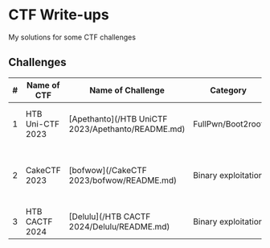 # CTF Write-ups

My solutions for some CTF challenges

## Challenges

| # | Name of CTF | Name of Challenge | Category | Concepts |
| --- | --- | --- | --- | --- |
| 1 | HTB Uni-CTF 2023 | [Apethanto](/HTB UniCTF 2023/Apethanto/README.md) | FullPwn/Boot2root | `Metabase CVE-2023-38646` `Sudo tokens` |
| 2 | CakeCTF 2023 | [bofwow](/CakeCTF 2023/bofwow/README.md) | Binary exploitation | `GOT Overwrite` `mov ebx, [rbp-8];` `add [rbp-0x3d], ebx` |
| 3 | HTB CACTF 2024 | [Delulu](/HTB CACTF 2024/Delulu/README.md) | Binary exploitation | `Format String Bug` |
